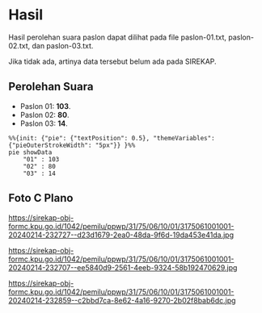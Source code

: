 # Hasil

Hasil perolehan suara paslon dapat dilihat pada file paslon-01.txt, paslon-02.txt, dan paslon-03.txt.

Jika tidak ada, artinya data tersebut belum ada pada SIREKAP.

## Perolehan Suara

 * Paslon 01: **103**.
 * Paslon 02: **80**.
 * Paslon 03: **14**.

```mermaid
%%{init: {"pie": {"textPosition": 0.5}, "themeVariables": {"pieOuterStrokeWidth": "5px"}} }%%
pie showData
    "01" : 103
    "02" : 80
    "03" : 14
```
## Foto C Plano

https://sirekap-obj-formc.kpu.go.id/1042/pemilu/ppwp/31/75/06/10/01/3175061001001-20240214-232727--d23d1679-2ea0-48da-9f6d-19da453e41da.jpg

https://sirekap-obj-formc.kpu.go.id/1042/pemilu/ppwp/31/75/06/10/01/3175061001001-20240214-232707--ee5840d9-2561-4eeb-9324-58b192470629.jpg

https://sirekap-obj-formc.kpu.go.id/1042/pemilu/ppwp/31/75/06/10/01/3175061001001-20240214-232859--c2bbd7ca-8e62-4a16-9270-2b02f8bab6dc.jpg
